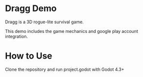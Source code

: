 # Dragg Demo

Dragg is a 3D rogue-lite survival game.

This demo includes the game mechanics and google play account integration.

# How to Use
Clone the repository and run project.godot with Godot 4.3+